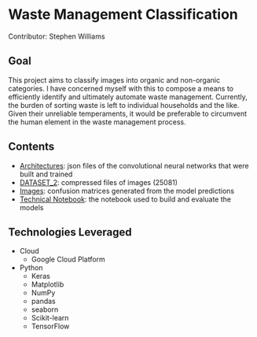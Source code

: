 # Waste Management Classification

Contributor: Stephen Williams

## Goal 
This project aims to classify images into organic and non-organic categories.  I have concerned myself with this to compose a means to efficiently identify and ultimately automate waste management.  Currently, the burden of sorting waste is left to individual households and the like.  Given their unreliable temperaments, it would be preferable to circumvent the human element in the waste management process.

## Contents 
  * [Architectures](https://github.com/smw150430/Waste-Management-Classification/tree/master/Architectures): json files of the convolutional neural networks that were built and trained  
  * [DATASET_2](https://github.com/smw150430/Waste-Management-Classification/tree/master/DATASET_2): compressed files of images (25081)  
  * [Images](https://github.com/smw150430/Waste-Management-Classification/tree/master/Images): confusion matrices generated from the model predictions  
  * [Technical Notebook](https://github.com/smw150430/Waste-Management-Classification/blob/master/working_notebook.ipynb): the notebook used to build and evaluate the models  

## Technologies Leveraged  
  * Cloud  
    * Google Cloud Platform 
  * Python  
    * Keras  
    * Matplotlib  
    * NumPy  
    * pandas  
    * seaborn  
    * Scikit-learn  
    * TensorFlow  